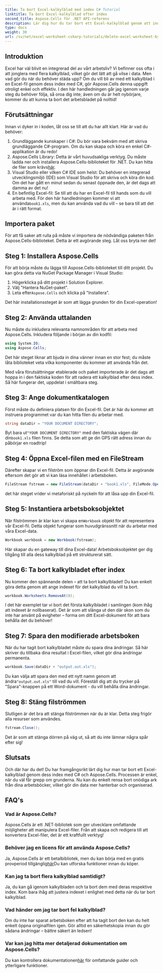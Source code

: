 ```yaml
---
title: Ta bort Excel-kalkylblad med index C# Tutorial
linktitle: Ta bort Excel-kalkylblad efter index
second_title: Aspose.Cells för .NET API-referens
description: Lär dig hur du tar bort ett Excel-kalkylblad genom att indexera i C# med Aspose.Cells. Följ denna enkla steg-för-steg handledning för att förenkla hanteringen av din arbetsbok.
type: docs
weight: 30
url: /sv/net/excel-worksheet-csharp-tutorials/delete-excel-worksheet-by-index-csharp-tutorial/
---
```

## Introduktion

Excel har väl blivit en integrerad del av vårt arbetsliv? Vi befinner oss ofta i att jonglera med flera kalkylblad, vilket gör det lätt att gå vilse i data. Men vad gör du när du behöver städa upp? Om du vill bli av med ett kalkylblad i en Excel-fil genom dess index med C#, gör Aspose.Cells denna uppgift otroligt enkel och effektiv. I den här handledningen går jag igenom varje steg du behöver följa, så oroa dig inte; även om du är helt nybörjare, kommer du att kunna ta bort det arbetsbladet på nolltid!

## Förutsättningar

Innan vi dyker in i koden, låt oss se till att du har allt klart. Här är vad du behöver:

1. Grundläggande kunskaper i C#: Du bör vara bekväm med att skriva grundläggande C#-program. Om du kan skapa och köra en enkel C#-applikation är du redo!
2.  Aspose.Cells Library: Detta är vårt huvudsakliga verktyg. Du måste ladda ner och installera Aspose.Cells-biblioteket för .NET. Du kan hitta de filer som krävs[här](https://releases.aspose.com/cells/net/). 
3. Visual Studio eller vilken C# IDE som helst: Du behöver en integrerad utvecklingsmiljö (IDE) som Visual Studio för att skriva och köra din kod. Om det har gått en minut sedan du senast öppnade den, är det dags att damma av det nu!
4.  En befintlig Excel-fil: Se till att du har en Excel-fil till hands som du vill arbeta med. För den här handledningen kommer vi att använda`book1.xls`, men du kan använda vad du vill – se bara till att det är i rätt format.

## Importera paket

För att få saker att rulla på måste vi importera de nödvändiga paketen från Aspose.Cells-biblioteket. Detta är ett avgörande steg. Låt oss bryta ner det!

## Steg 1: Installera Aspose.Cells

För att börja måste du lägga till Aspose.Cells-biblioteket till ditt projekt. Du kan göra detta via NuGet Package Manager i Visual Studio:

1. Högerklicka på ditt projekt i Solution Explorer.
2. Välj "Hantera NuGet-paket".
3.  Leta efter`Aspose.Cells` och klicka på "Installera".

Det här installationssteget är som att lägga grunden för din Excel-operation!

## Steg 2: Använda uttalanden

Nu måste du inkludera relevanta namnområden för att arbeta med Aspose.Cells. Inkludera följande i början av din kodfil:

```csharp
using System.IO;
using Aspose.Cells;
```

Det här steget liknar att bjuda in dina vänner innan en stor fest; du måste låta biblioteket veta vilka komponenter du kommer att använda från det.

Med våra förutsättningar etablerade och paket importerade är det dags att hoppa in i den faktiska koden för att radera ett kalkylblad efter dess index. Så här fungerar det, uppdelat i smältbara steg.

## Steg 3: Ange dokumentkatalogen

Först måste du definiera platsen för din Excel-fil. Det är här du kommer att instruera programmet var du kan hitta filen du arbetar med.

```csharp
string dataDir = "YOUR DOCUMENT DIRECTORY";
```

 Byt bara ut`"YOUR DOCUMENT DIRECTORY"` med den faktiska vägen där din`book1.xls` filen finns. Se detta som att ge din GPS rätt adress innan du påbörjar en roadtrip!

## Steg 4: Öppna Excel-filen med en FileStream

Därefter skapar vi en filström som öppnar din Excel-fil. Detta är avgörande eftersom det gör att vi kan läsa innehållet i arbetsboken.

```csharp
FileStream fstream = new FileStream(dataDir + "book1.xls", FileMode.Open);
```

det här steget vrider vi metaforiskt på nyckeln för att låsa upp din Excel-fil. 

## Steg 5: Instantiera arbetsboksobjektet

 När filströmmen är klar kan vi skapa en`Workbook` objekt för att representera vår Excel-fil. Detta objekt fungerar som huvudgränssnitt när du arbetar med våra Excel-data.

```csharp
Workbook workbook = new Workbook(fstream);
```

Här skapar du en gateway till dina Excel-data! Arbetsboksobjektet ger dig tillgång till alla dess kalkylblad på ett strukturerat sätt.

## Steg 6: Ta bort kalkylbladet efter index

Nu kommer den spännande delen – att ta bort kalkylbladet! Du kan enkelt göra detta genom att ange indexet för det kalkylblad du vill ta bort. 

```csharp
workbook.Worksheets.RemoveAt(0);
```

I det här exemplet tar vi bort det första kalkylbladet i samlingen (kom ihåg att indexet är nollbaserat). Det är som att slänga ut den där skon som du inte har använt på evigheter – forma om ditt Excel-dokument för att bara behålla det du behöver!

## Steg 7: Spara den modifierade arbetsboken

När du har tagit bort kalkylbladet måste du spara dina ändringar. Så här skriver du tillbaka dina resultat i Excel-filen, vilket gör dina ändringar permanenta.

```csharp
workbook.Save(dataDir + "output.out.xls");
```

Du kan välja att spara den med ett nytt namn genom att ändra`"output.out.xls"` till vad du vill. Föreställ dig att du trycker på "Spara"-knappen på ett Word-dokument - du vill behålla dina ändringar.

## Steg 8: Stäng filströmmen

Slutligen är det bra att stänga filströmmen när du är klar. Detta steg frigör alla resurser som användes.

```csharp
fstream.Close();
```

Det är som att stänga dörren på väg ut, så att du inte lämnar några spår efter sig!

## Slutsats

Och där har du det! Du har framgångsrikt lärt dig hur man tar bort ett Excel-kalkylblad genom dess index med C# och Aspose.Cells. Processen är enkel, när du väl får grepp om grunderna. Nu kan du enkelt rensa bort onödiga ark från dina arbetsböcker, vilket gör din data mer hanterbar och organiserad.

## FAQ's

### Vad är Aspose.Cells?
Aspose.Cells är ett .NET-bibliotek som ger utvecklare omfattande möjligheter att manipulera Excel-filer. Från att skapa och redigera till att konvertera Excel-filer, det är ett kraftfullt verktyg!

### Behöver jag en licens för att använda Aspose.Cells?
 Ja, Aspose.Cells är ett betalbibliotek, men du kan börja med en gratis provperiod tillgänglig[här](https://releases.aspose.com/)Du kan utforska funktioner innan du köper.

### Kan jag ta bort flera kalkylblad samtidigt?
Ja, du kan gå igenom kalkylbladen och ta bort dem med deras respektive index. Kom bara ihåg att justera indexet i enlighet med detta när du tar bort kalkylblad.

### Vad händer om jag tar bort fel kalkylblad?
Om du inte har sparat arbetsboken efter att ha tagit bort den kan du helt enkelt öppna originalfilen igen. Gör alltid en säkerhetskopia innan du gör sådana ändringar – bättre säkert än ledsen!

### Var kan jag hitta mer detaljerad dokumentation om Aspose.Cells?
 Du kan kontrollera dokumentationen[här](https://reference.aspose.com/cells/net/) för omfattande guider och ytterligare funktioner.